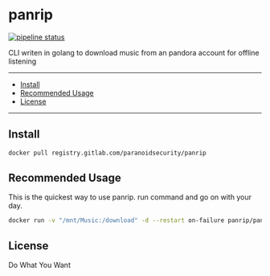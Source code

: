 # panrip
[![pipeline status](https://gitlab.com/paranoidsecurity/panrip/badges/master/pipeline.svg)](https://gitlab.com/paranoidsecurity/panrip/commits/master)

CLI writen in golang to download music from an pandora account for offline listening

---
* [Install](#install)
* [Recommended Usage](#recommended-usage)
* [License](#license)

---

## Install
```sh
docker pull registry.gitlab.com/paranoidsecurity/panrip
```

## Recommended Usage
This is the quickest way to use panrip. run command and go on with your day.
```sh
docker run -v "/mnt/Music:/download" -d --restart on-failure panrip/panrip --email emailaddress --password password
```

## License
Do What You Want
